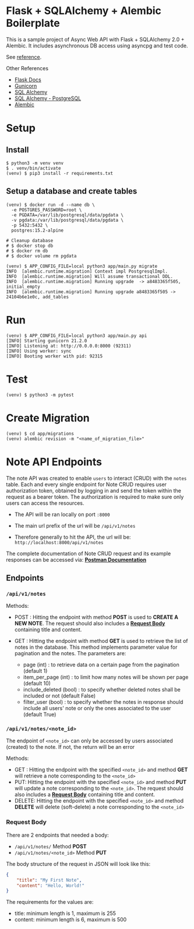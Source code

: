 # Flask + SQLAlchemy + Alembic Boilerplate

This is a sample project of Async Web API with Flask + SQLAlchemy 2.0 + Alembic.
It includes asynchronous DB access using asyncpg and test code.

See [reference](https://github.com/rhoboro/async-fastapi-sqlalchemy/tree/main).

Other References
- [Flask Docs](https://flask.palletsprojects.com/en/3.0.x/)
- [Gunicorn](https://gunicorn.org/)
- [SQL Alchemy](https://docs.sqlalchemy.org/en/20/orm/index.html)
- [SQL Alchemy - PostgreSQL](https://docs.sqlalchemy.org/en/20/dialects/postgresql.html)
- [Alembic](https://alembic.sqlalchemy.org/en/latest/tutorial.html)

# Setup

## Install

```shell
$ python3 -m venv venv
$ . venv/bin/activate
(venv) $ pip3 install -r requirements.txt
```

## Setup a database and create tables

```shell
(venv) $ docker run -d --name db \
  -e POSTGRES_PASSWORD=root \
  -e PGDATA=/var/lib/postgresql/data/pgdata \
  -v pgdata:/var/lib/postgresql/data/pgdata \
  -p 5432:5432 \
  postgres:15.2-alpine

# Cleanup database
# $ docker stop db
# $ docker rm db
# $ docker volume rm pgdata

(venv) $ APP_CONFIG_FILE=local python3 app/main.py migrate
INFO  [alembic.runtime.migration] Context impl PostgresqlImpl.
INFO  [alembic.runtime.migration] Will assume transactional DDL.
INFO  [alembic.runtime.migration] Running upgrade  -> a8483365f505, initial_empty
INFO  [alembic.runtime.migration] Running upgrade a8483365f505 -> 24104b6e1e0c, add_tables
```

# Run

```shell
(venv) $ APP_CONFIG_FILE=local python3 app/main.py api
[INFO] Starting gunicorn 21.2.0
[INFO] Listening at: http://0.0.0.0:8000 (92311)
[INFO] Using worker: sync
[INFO] Booting worker with pid: 92315
```

# Test

```shell
(venv) $ python3 -m pytest
```

# Create Migration

```shell
(venv) $ cd app/migrations
(venv) alembic revision -m "<name_of_migration_file>"
```

# Note API Endpoints

The note API was created to enable `users` to interact (CRUD) with the `notes` table. Each and every single endpoint for Note CRUD requires user authorization token, obtained by logging in and send the token within the request as a bearer token. The authorization is required to make sure only users can access the resources.

- The API will be ran locally on port `:8000`

- The main url prefix of the url will be `/api/v1/notes`

- Therefore generally to hit the API, the url will be: `http://localhost:8000/api/v1/notes`

The complete documentation of Note CRUD request and its example responses can be accessed via:
**[Postman Documentation](https://documenter.getpostman.com/view/31678216/2s9YsT6U5N)**

## Endpoints
### `/api/v1/notes`
Methods:
- POST  : Hitting the endpoint with method **POST** is used to **CREATE A NEW NOTE**. The request should also includes a **[ Request Body]()** containing title and content.

- GET : Hitting the endpoint with method **GET** is used to retrieve the list of notes in the database. This method implements parameter value for pagination and the notes. The parameters are:
  - page (int) : to retrieve data on a certain page from the pagination (default 1)
  - item_per_page (int) : to limit how many notes will be shown per page (default 10)
  - include_deleted (bool) : to specify whether deleted notes shall be included or not (default False)
  - filter_user (bool) : to specify whether the notes in response should include all users' note or only the ones associated to the user (default True)

### `/api/v1/notes/<note_id>`
The endpoint of `<note_id>` can only be accessed by users associated (created) to the note. If not, the return will be an error

Methods:
- GET : Hitting the endpoint with the specified `<note_id>` and method **GET** will retrieve a note corresponding to the `<note_id>`
- PUT: Hitting the endpoint with the specified `<note_id>` and method **PUT** will update a note corresponding to the `<note_id>`. The request should also includes a **[ Request Body]()** containing title and content.
- DELETE: Hitting the endpoint with the specified `<note_id>` and method **DELETE** will delete (soft-delete) a note corresponding to the `<note_id>`

### Request Body
There are 2 endpoints that needed a body:
- `/api/v1/notes/` Method **POST**
- `/api/v1/notes/<note_id>` Method **PUT**

The body structure of the request in JSON will look like this:

```json
{
    "title": "My First Note",
    "content": "Hello, World!"
}
```
The requirements for the values are:
- title: minimum length is 1, maximum is 255
- content: minimum length is 6, maximum is 500